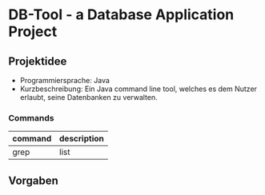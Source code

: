 # DB-Tool - a Database Application Project

## Projektidee

- Programmiersprache: Java
- Kurzbeschreibung: Ein Java command line tool, welches es dem Nutzer erlaubt, seine Datenbanken zu verwalten.

### Commands

| command | description |
|---------|-------------|
| grep    | list        |

## Vorgaben


